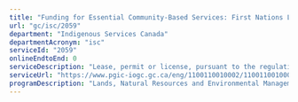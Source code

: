 ```yaml
---
title: "Funding for Essential Community-Based Services: First Nations Land Oil and Gas Lease, Permit and License Issuance"
url: "gc/isc/2059"
department: "Indigenous Services Canada"
departmentAcronym: "isc"
serviceId: "2059"
onlineEndtoEnd: 0
serviceDescription: "Lease, permit or license, pursuant to the regulations for the exploration and exploitation of oil and gas resources on Indian reserve lands."
serviceUrl: "https://www.pgic-iogc.gc.ca/eng/1100110010002/1100110010005"
programDescription: "Lands, Natural Resources and Environmental Management"
---
```

